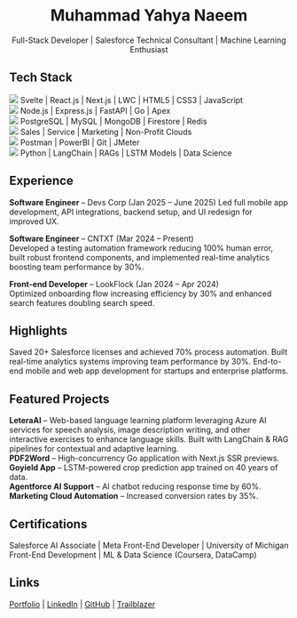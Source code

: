 <h1 align="center">Muhammad Yahya Naeem</h1>
<p align="center">
  Full-Stack Developer | Salesforce Technical Consultant | Machine Learning Enthusiast
</p>

<h2>Tech Stack</h2>
<p>
  <img src="https://img.shields.io/badge/Frontend-3498db?style=for-the-badge&labelColor=1f2d3d&color=3498db&logo=javascript&logoColor=white"/>  
  Svelte | React.js | Next.js | LWC | HTML5 | CSS3 | JavaScript  
  <br/>
  <img src="https://img.shields.io/badge/Backend-e67e22?style=for-the-badge&labelColor=1f2d3d&color=e67e22&logo=node.js&logoColor=white"/>  
  Node.js | Express.js | FastAPI | Go | Apex  
  <br/>
  <img src="https://img.shields.io/badge/Databases-9b59b6?style=for-the-badge&labelColor=1f2d3d&color=9b59b6&logo=postgresql&logoColor=white"/>  
  PostgreSQL | MySQL | MongoDB | Firestore | Redis  
  <br/>
  <img src="https://img.shields.io/badge/Salesforce-f39c12?style=for-the-badge&labelColor=1f2d3d&color=f39c12&logo=salesforce&logoColor=white"/>  
  Sales | Service | Marketing | Non-Profit Clouds  
  <br/>
  <img src="https://img.shields.io/badge/Testing%20Tools-2ecc71?style=for-the-badge&labelColor=1f2d3d&color=2ecc71&logo=testing-library&logoColor=white"/>  
  Postman | PowerBI | Git | JMeter  
  <br/>
  <img src="https://img.shields.io/badge/ML%20%26%20AI-c0392b?style=for-the-badge&labelColor=1f2d3d&color=c0392b&logo=python&logoColor=white"/>  
  Python | LangChain | RAGs | LSTM Models | Data Science  
</p>

<h2>Experience</h2>
<p>
  <strong>Software Engineer</strong> – Devs Corp (Jan 2025 – June 2025)  
  Led full mobile app development, API integrations, backend setup, and UI redesign for improved UX.  

  <strong>Software Engineer</strong> – CNTXT (Mar 2024 – Present)  
  Developed a testing automation framework reducing 100% human error, built robust frontend components, and implemented real-time analytics boosting team performance by 30%.  

  <strong>Front-end Developer</strong> – LookFlock (Jan 2024 – Apr 2024)  
  Optimized onboarding flow increasing efficiency by 30% and enhanced search features doubling search speed.  
</p>

<h2>Highlights</h2>
<p>
  Saved 20+ Salesforce licenses and achieved 70% process automation.  
  Built real-time analytics systems improving team performance by 30%.  
  End-to-end mobile and web app development for startups and enterprise platforms.  
</p>

<h2>Featured Projects</h2>
<p>
  <strong>LeteraAI</strong> – Web-based language learning platform leveraging Azure AI services for speech analysis, image description writing, and other interactive exercises to enhance language skills. Built with LangChain & RAG pipelines for contextual and adaptive learning. <br/> 
  <strong>PDF2Word</strong> – High-concurrency Go application with Next.js SSR previews.  <br/>
  <strong>Goyield App</strong> – LSTM-powered crop prediction app trained on 40 years of data. <br/> 
  <strong>Agentforce AI Support</strong> – AI chatbot reducing response time by 60%.  <br/>
  <strong>Marketing Cloud Automation</strong> – Increased conversion rates by 35%.  <br/>
</p>
<h2>Certifications</h2>
<p>
  Salesforce AI Associate | Meta Front-End Developer | University of Michigan Front-End Development | ML & Data Science (Coursera, DataCamp)
</p>

<h2>Links</h2>
<p>
  <a href="https://yahya-portfolio-tau.vercel.app/">Portfolio</a> | 
  <a href="https://www.linkedin.com/in/yahyanaeem">LinkedIn</a> | 
  <a href="https://github.com/Yahya-Naeem">GitHub</a> | 
  <a href="https://www.salesforce.com/trailblazer/yahya-naeem">Trailblazer</a>
</p>
